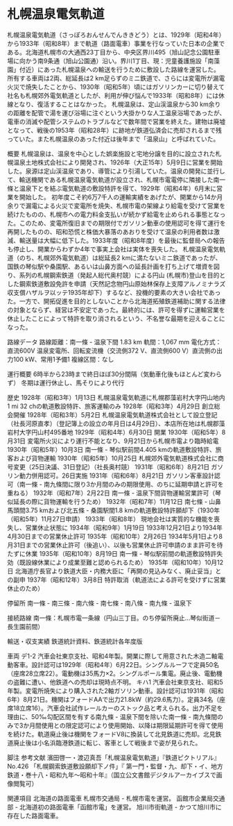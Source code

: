 # 札幌温泉電気軌道

札幌温泉電気軌道（さっぽろおんせんでんききどう）とは、1929年（昭和4年）から1933年（昭和8年）まで軌道（路面電車）事業を行なっていた日本の企業である。北海道札幌市の大通西23丁目から、中央区界川495（旭山記念公園駐車場に向かう南9条通（旭山公園通）沿い。界川1丁目、現：児童養護施設「南藻園」付近）にあった札幌温泉への輸送を行うために敷設した路線を運営した。
所有する車両は2両、総延長は2 km足らずのミニ鉄道で、さらには変電所が漏電火災で焼失したことから、1930年（昭和5年）頃にはガソリンカーに切り替えて社名も札幌郊外電気軌道としたが、利用が伸び悩んで1933年（昭和8年）には休線となり、復活することはなかった。
札幌温泉は、定山渓温泉から30 km余りの距離を配管で湯を運び浴場に注ぐという大掛かりな人工温泉浴場であったが、電車の消滅や配管システムのトラブルなどで数年間で営業を終えた。建物は廃墟となって、戦後の1953年（昭和28年）に跡地が鉄道弘済会に売却されるまで残っていた。また札幌温泉のあった付近は後年まで「温泉山」と呼ばれていた。

概要
札幌温泉は、温泉を中心とした娯楽施設と宅地分譲を目的に設立された札幌温泉土地株式会社により開発され、1926年（大正15年）5月9日に営業を開始した。泉源は定山渓温泉であり、導管により引湯していた。温泉の開発に並行して、輸送機関である札幌温泉電気軌道が設立され、札幌市電電停に隣接した南一條と温泉下とを結ぶ電気軌道の敷設特許を得て、1929年（昭和4年）6月末に営業を開始した。
初年度こそ約6万7千人の運輸実績をあげたが、開業から14か月余りで漏電による火災で変電所を焼失、札幌市電の架線より給電を受けて営業を続けたものの、札幌市への電力料金支払いが続かず給電を止められる事態となった。このため、変電所復旧までの期限付でガソリン動車の使用認可を得て運行を再開したものの、昭和恐慌と株価大暴落のあおりを受けて温泉の利用者数は激減、輸送量は大幅に低下した。1933年度（昭和8年度）を最後に監督局への報告も停止し、開業からわずか4年で事実上会社は実体を喪失した。
札幌温泉電気軌道（のち、札幌郊外電気軌道）は総延長2 kmに満たないミニ鉄道であったが、国鉄の琴似駅や桑園駅、あるいは山鼻方面への延長計画を打ち上げて増資を図り、系列の札幌鋼索鉄道（発起人総代奥村競）による円山 (札幌市)登山を目的とした鋼索鉄道敷設免許を申請（天然記念物円山原始林保存上支障アルノミナラズ収支償ハザルヲ以ッテ1935年却下）するなど、投機的要素の大きい会社であった。一方で、開拓促進を目的としないことから北海道拓殖鉄道補助に関する法律の対象とならず、経営は不安定であった。最終的には、許可を得ずに運輸営業を休止したことによって特許を取り消されるという、不名誉な最期を迎えることになった。

路線データ
路線距離：南一條 - 温泉下間 1.83 km
軌間：1,067 mm
電化方式：直流600V
温泉変電所、回転変流機（交流側372 V、直流側600 V）直流側の出力100 kW、常用1予備1
複線区間：なし

運行概要
6時半から23時まで終日ほぼ30分間隔（気動車化後もほとんど変わらず）
冬期は運行休止し、馬そりにより代行

歴史
1928年（昭和3年）1月13日 札幌温泉電気軌道に札幌郡藻岩村大字円山地内1 mi 32 chの軌道敷設特許、旅客運輸のみ
1928年（昭和3年）4月29日 創立総会開催
1928年（昭和3年）5月2日 札幌温泉電気軌道株式会社として設立登記（社長河原直孝）（登記簿上の設立の年月日は4月29日）、本店所在地は札幌郡藻岩村大字円山村495番地
1929年（昭和4年）6月30日 開業
1930年（昭和5年）8月31日 変電所火災により運行不能となり、9月21日から札幌市電より臨時給電
1930年（昭和5年）10月3日 南一條 - 琴似駅前間4.405 kmの軌道敷設特許、旅客および貨物運輸
1930年（昭和5年）10月25日 札幌郊外電気軌道株式会社に商号変更（25日決議、31日登記）（社長奥村競）
1931年（昭和6年）8月21日 ガソリン動力併用認可。26日実施
1931年（昭和6年）8月21日 ガソリン客車設計認可（南一條 - 南九條間に限り3か月間のみの期限使用、のちに延期申請と許可を重ねる）
1932年（昭和7年）2月22日 南一條 - 温泉下間貨物運輸営業許可（琴似延長の際に貨物運輸を行うため）
1932年（昭和7年）11月12日 南七條 - 山鼻馬頭間3.75 kmおよび北五條 - 桑園駅間1.8 kmの軌道敷設特許願却下（1930年（昭和5年）11月27日申請）
1933年（昭和8年） 現地会社は実質的な機能を喪失し、営業休止状態に
1934年（昭和9年）1月19日 1933年12月21日より1934年4月30日までの営業休止許可
1935年（昭和10年）2月26日 1934年5月1日より8月31日までの営業休止許可（後追い）、以後も営業休止許可申請のまま許可を待たずに休業
1935年（昭和10年）8月19日 南一條 - 琴似駅前間の軌道敷設特許失効（既設線休業により成業至難と認められるため）
1935年（昭和10年）10月12日 北海道庁長官より鉄道大臣・内務大臣に「再開の見込みなく、廃止妥当」との副申
1937年（昭和12年）3月8日 特許取消（軌道法による許可を受けずに営業休止のため）

停留所
南一條 - 南三條 - 南六條 - 南七條 - 南八條 - 南九條 - 温泉下

接続路線
南一條：札幌市電一条線（円山三丁目。のち停留所廃止…琴似街道－長生園前間）

輸送・収支実績
鉄道統計資料、鉄道統計各年度版

車両
デ1-2
汽車会社東京支社、昭和4年製。開業に際して用意された木造二軸電動客車。設計認可は1929年（昭和4年）6月22日。シングルルーフで定員50名（座席28立席22）。電動機は35馬力×2。シングルポール集電。廃止後、電動機の盗難に遭い、他鉄道への売却は現時点不明。
キハ1
汽車会社東京支社、昭和5年製。変電所焼失により購入された2軸ガソリン動車。設計認可は1931年（昭和6年）8月21日。機関はフォードAAで出力21.8kW（約29.6馬力）。定員34名（座席18立席16）。汽車会社試作レールカーのストック品と考えられる。出力不足を理由に、50‰勾配区間を有する南九條 - 温泉下間を除いた南一條 - 南九條間のみで3か月間使用との限定認可により使用開始、以降は期限延期許可を得て使用を続けた。軌道廃止後は機関をフォードV8に換装して北見鉄道に売却。北見鉄道廃止後は小名浜臨港鉄道に転じ、客車として戦後まで姿が見られた。

脚注
参考文献
濱田啓一・渡辺真吾「札幌温泉電気軌道」『鉄道ピクトリアル』No.426
「札幌鋼索鉄道敷設願却下ノ件」『 第一門・監督・九、却下・イ、地方鉄道・巻十八・昭和九年～昭和十年』（国立公文書館デジタルアーカイブスで画像閲覧可）

関連項目
北海道の路面電車
札幌市交通局 - 札幌市電を運営。
函館市企業局交通部 - 北海道初の路面電車「函館市電」を運営。
旭川市街軌道 - かつて旭川市に存在した路面電車。